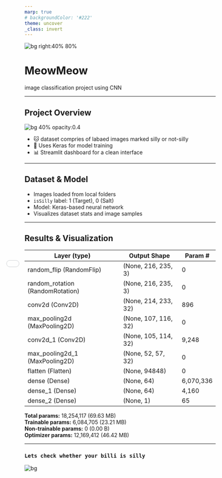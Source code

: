 ```yaml
---
marp: true
# backgroundColor: '#222'
theme: uncover
_class: invert
---
```


![bg right:40% 80%](https://em-content.zobj.net/source/microsoft-teams/363/cat-face_1f431.png)

# MeowMeow

image classification project using CNN 

---

## Project Overview 

![bg 40% opacity:0.4](https://em-content.zobj.net/source/microsoft-teams/363/camera_1f4f7.png)

- 🐱 dataset compries of labaed images marked silly or not-silly
- 🤖 Uses Keras for model training
- 📊 Streamlit dashboard for a clean interface

---

## Dataset & Model 

- Images loaded from local folders
- `isSilly` label: 1 (Target), 0 (Salt)
- Model: Keras-based neural network
- Visualizes dataset stats and image samples

<div style="position: absolute; top: 0; left: 0; width: 100vw; height: 100vh; margin: 0; padding: 0; overflow: hidden; z-index: -1; opacity: 0.5;">
    <iframe src="visu.html" style="position: absolute; top: 0; left: 0; border: none; width: 100vw; height: 100vh;"></iframe>
</div>

---



## Results & Visualization

| Layer (type)                | Output Shape         | Param #      |
|-----------------------------|---------------------|--------------|
| random_flip (RandomFlip)    | (None, 216, 235, 3) | 0            |
| random_rotation (RandomRotation) | (None, 216, 235, 3) | 0        |
| conv2d (Conv2D)             | (None, 214, 233, 32)| 896          |
| max_pooling2d (MaxPooling2D)| (None, 107, 116, 32)| 0            |
| conv2d_1 (Conv2D)           | (None, 105, 114, 32)| 9,248        |
| max_pooling2d_1 (MaxPooling2D)| (None, 52, 57, 32)| 0            |
| flatten (Flatten)           | (None, 94848)       | 0            |
| dense (Dense)               | (None, 64)          | 6,070,336    |
| dense_1 (Dense)             | (None, 64)          | 4,160        |
| dense_2 (Dense)             | (None, 1)           | 65           |

**Total params:** 18,254,117 (69.63 MB)  
**Trainable params:** 6,084,705 (23.21 MB)  
**Non-trainable params:** 0 (0.00 B)  
**Optimizer params:** 12,169,412 (46.42 MB)

---
### `Lets check whether your billi is silly`
![bg](https://media.giphy.com/media/13borq7Zo2kulO/giphy.gif)

